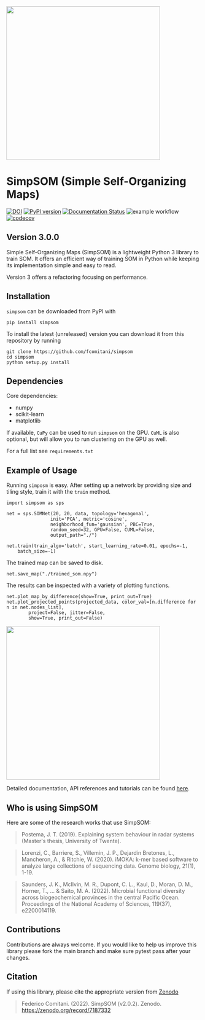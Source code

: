 <img src="docs/figs/sps_logo.png" width=400, padding=100>

# SimpSOM (Simple Self-Organizing Maps)

[![DOI](https://zenodo.org/badge/91130860.svg)](https://zenodo.org/badge/latestdoi/91130860)
[![PyPI version](https://badge.fury.io/py/simpsom.svg)](https://badge.fury.io/py/simpsom)
[![Documentation Status](https://readthedocs.org/projects/simpsom/badge/?version=latest)](https://simpsom.readthedocs.io/en/latest/?badge=latest)
![example workflow](https://github.com/fcomitani/simpsom/actions/workflows/pytest.yml/badge.svg)
[![codecov](https://codecov.io/gh/fcomitani/simpsom/branch/main/graph/badge.svg?token=2OHOCO0O4I)](https://codecov.io/gh/fcomitani/simpsom)

## Version 3.0.0

Simple Self-Organizing Maps (SimpSOM) is a lightweight Python 3 library to train SOM. 
It offers an efficient way of training SOM in Python 
while keeping its implementation simple and easy to read.

Version 3 offers a refactoring focusing on performance.

## Installation

`simpsom` can be downloaded from PyPI with 

    pip install simpsom

To install the latest (unreleased) version you can download it from this repository by running 
 
    git clone https://github.com/fcomitani/simpsom
    cd simpsom
    python setup.py install

## Dependencies

Core dependencies:

   - numpy
   - scikit-learn
   - matplotlib

If available, `CuPy` can be used to run `simpsom` on the GPU.
`CuML` is also optional, but will allow you 
to run clustering on the GPU as well.

For a full list see `requirements.txt`

## Example of Usage

Running `simposm` is easy. After setting up a network by providing size and tiling style,
train it with the `train` method. 

    import simpsom as sps

    net = sps.SOMNet(20, 20, data, topology='hexagonal', 
                    init='PCA', metric='cosine',
                    neighborhood_fun='gaussian', PBC=True,
                    random_seed=32, GPU=False, CUML=False,
                    output_path="./")

    net.train(train_algo='batch', start_learning_rate=0.01, epochs=-1, 
        batch_size=-1)

The trained map can be saved to disk.

    net.save_map("./trained_som.npy")

The results can be inspected with a variety of plotting functions.

    net.plot_map_by_difference(show=True, print_out=True)
    net.plot_projected_points(projected_data, color_val=[n.difference for n in net.nodes_list],
            project=False, jitter=False, 
            show=True, print_out=False)

<p float="left">
  <img src="./docs/figs/som_difference.png" width="400" /> 
</p>

Detailed documentation, API references and tutorials can be found [here](https://simpsom.readthedocs.io/en/latest/).
    
## Who is using SimpSOM

Here are some of the research works that use SimpSOM:

> Postema, J. T. (2019). Explaining system behaviour in radar systems (Master's thesis, University of Twente).

> Lorenzi, C., Barriere, S., Villemin, J. P., Dejardin Bretones, L., Mancheron, A., & Ritchie, W. (2020). iMOKA: k-mer based software to analyze large collections of sequencing data. Genome biology, 21(1), 1-19.

> Saunders, J. K., McIlvin, M. R., Dupont, C. L., Kaul, D., Moran, D. M., Horner, T., ... & Saito, M. A. (2022). Microbial functional diversity across biogeochemical provinces in the central Pacific Ocean. Proceedings of the National Academy of Sciences, 119(37), e2200014119.

## Contributions

Contributions are always welcome. If you would like to help us improve this library please fork the main branch and make sure pytest pass after your changes.

## Citation
<!-- To update with JOSS -->

If using this library, please cite the appropriate version from [Zenodo](https://zenodo.org/badge/latestdoi/91130860)

> Federico Comitani. (2022). SimpSOM (v2.0.2). Zenodo. https://zenodo.org/record/7187332

